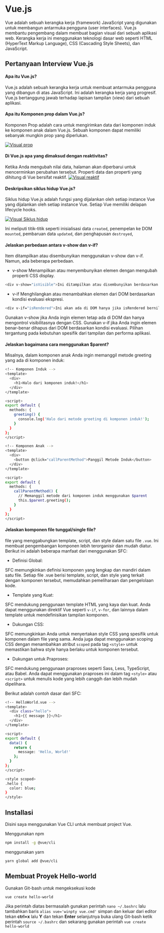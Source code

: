 
# Vue.js

Vue adalah sebuah kerangka kerja (framework) JavaScript yang digunakan untuk membangun antarmuka pengguna (user interfaces). Vue.js membantu pengembang dalam membuat bagian visual dari sebuah aplikasi web. Kerangka kerja ini menggunakan teknologi dasar web seperti HTML (HyperText Markup Language), CSS (Cascading Style Sheets), dan JavaScript.

## Pertanyaan Interview Vue.js

#### Apa itu Vue.js?
Vue.js adalah sebuah kerangka kerja untuk membuat antarmuka pengguna yang dibangun di atas JavaScript. Ini adalah kerangka kerja yang progresif. Vue.js bertanggung jawab terhadap lapisan tampilan (view) dari sebuah aplikasi.

#### Apa itu Komponen prop dalam Vue.js?
Komponen Prop adalah cara untuk mengirimkan data dari komponen induk ke komponen anak dalam Vue.js. Sebuah komponen dapat memiliki sebanyak mungkin prop yang diperlukan.

[![Visual prop](https://stopbyte.com/uploads/default/original/1X/f822160a43e6ad9aafe62eed9c407a7bf3df388a.png)](https://www.google.com/url?sa=i&url=https%3A%2F%2Fstopbyte.com%2Ft%2Fhow-to-pass-data-to-a-child-component-in-vuejs%2F983&psig=AOvVaw2EiPzQp88kwFwMAo0wZRVy&ust=1718855779254000&source=images&cd=vfe&opi=89978449&ved=0CBEQjRxqFwoTCKie2qPj5oYDFQAAAAAdAAAAABAK)


#### Di Vue.js apa yang dimaksud dengan reaktivitas?
Ketika Anda mengubah nilai data, halaman akan diperbarui untuk mencerminkan perubahan tersebut. Properti data dan
properti yang dihitung di Vue bersifat reaktif.
[![Visual reaktif](https://v1.vuejs.org/images/data.png)](https://v1.vuejs.org/guide/reactivity.html)

#### Deskripsikan siklus hidup Vue.js?
Siklus hidup Vue.js adalah fungsi yang dijalankan oleh setiap instance Vue yang dijalankan oleh setiap instance Vue. Setiap Vue memiliki delapan lifecycle hooks.

[![Visual Siklus hidup](https://vuejs.org/assets/lifecycle.MuZLBFAS.png)](https://vuejs.org/guide/essentials/lifecycle)

Ini meliputi titik-titik seperti inisialisasi data `created`, penempelan ke DOM `mounted`, pembaruan data `updated`, dan penghapusan `destroyed`, 

#### Jelaskan perbedaan antara v-show dan v-if?
Item ditampilkan atau disembunyikan menggunakan v-show dan v-if. Namun, ada beberapa perbedaan.

- v-show
Menampilkan atau menyembunyikan elemen dengan mengubah properti CSS display.

```bash
<div v-show="isVisible">Ini ditampilkan atau disembunyikan berdasarkan nilai isVisible</div>
```

- v-if
Menghilangkan atau menambahkan elemen dari DOM berdasarkan kondisi evaluasi ekspresi.
```bash
<div v-if="isRendered">Ini akan ada di DOM hanya jika isRendered bernilai true</div>
```

Gunakan v-show jika Anda ingin elemen tetap ada di DOM dan hanya mengontrol visibilitasnya dengan CSS. Gunakan v-if jika Anda ingin elemen benar-benar dihapus dari DOM berdasarkan kondisi evaluasi. Pilihan tergantung pada kebutuhan spesifik dari tampilan dan performa aplikasi.

#### Jelaskan bagaimana cara menggunakan $parent?

Misalnya, dalam komponen anak Anda ingin memanggil metode greeting yang ada di komponen induk:

```bash
<!-- Komponen Induk -->
<template>
  <div>
    <h1>Halo dari komponen induk!</h1>
  </div>
</template>

<script>
export default {
  methods: {
    greeting() {
      console.log('Halo dari metode greeting di komponen induk!');
    }
  }
};
</script>
```
```bash
<!-- Komponen Anak -->
<template>
  <div>
    <button @click="callParentMethod">Panggil Metode Induk</button>
  </div>
</template>

<script>
export default {
  methods: {
    callParentMethod() {
      // Memanggil metode dari komponen induk menggunakan $parent
      this.$parent.greeting();
    }
  }
};
</script>
```

#### Jelaskan komponen file tunggal/single file?

file yang menggabungkan template, script, dan style dalam satu file `.vue`. Ini membuat pengembangan komponen lebih terorganisir dan mudah diatur. Berikut ini adalah beberapa manfaat dari menggunakan SFC:

- Definisi Global:

SFC memungkinkan definisi komponen yang lengkap dan mandiri dalam satu file. Setiap file .vue berisi template, script, dan style yang terkait dengan komponen tersebut, memudahkan pemeliharaan dan pengelolaan kode.

- Template yang Kuat:

SFC mendukung penggunaan template HTML yang kaya dan kuat. Anda dapat menggunakan direktif Vue seperti `v-if`, `v-for`, dan lainnya dalam template untuk mendefinisikan tampilan komponen.

- Dukungan CSS:

SFC memungkinkan Anda untuk menyertakan style CSS yang spesifik untuk komponen dalam file yang sama. Anda juga dapat menggunakan scoping CSS dengan menambahkan atribut `scoped` pada tag `<style>` untuk memastikan bahwa style hanya berlaku untuk komponen tersebut.

- Dukungan untuk Praproses:

SFC mendukung penggunaan praproses seperti Sass, Less, TypeScript, atau Babel. Anda dapat menggunakan praproses ini dalam tag `<style>` atau `<script>` untuk menulis kode yang lebih canggih dan lebih mudah dipelihara.

Berikut adalah contoh dasar dari SFC:
```bash
<!-- HelloWorld.vue -->
<template>
  <div class="hello">
    <h1>{{ message }}</h1>
  </div>
</template>

<script>
export default {
  data() {
    return {
      message: 'Hello, World!'
    };
  }
};
</script>

<style scoped>
.hello {
  color: blue;
}
</style>

```

## Installasi

Disini saya menggunakan Vue CLI untuk membuat project Vue.

Menggunakan npm
```bash
npm install -g @vue/cli
```
menggunakan yarn
```bash
yarn global add @vue/cli
```

## Membuat Proyek Hello-world

Gunakan Git-bash untuk mengeksekusi kode
```bash
vue create hello-world
```
Jika perintah diatas bermasalah gunakan perintah `nano ~/.bashrc` lalu tambahkan baris `alias vue='winpty vue.cmd'` simpan dan keluar dari editor tekan **ctrl+x** lalu **Y** dan tekan **Enter** selanjutnya buka ulang Git-bash ketik perintah `source ~/.bashrc` dan sekarang gunakan perintah `vue create hello-world`
